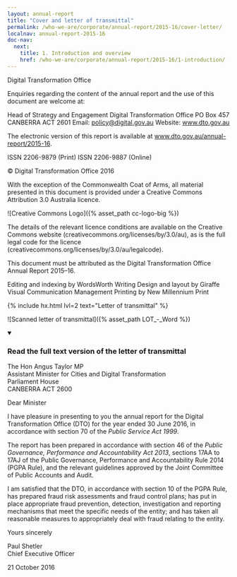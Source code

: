 ```yaml
---
layout: annual-report
title: "Cover and letter of transmittal"
permalink: /who-we-are/corporate/annual-report/2015-16/cover-letter/
localnav: annual-report-2015-16
doc-nav:
  next:
    title: 1. Introduction and overview
    href: /who-we-are/corporate/annual-report/2015-16/1-introduction/
---
```


Digital Transformation Office

Enquiries regarding the content of the annual report and the use of this document are welcome at:

Head of Strategy and Engagement 
Digital Transformation Office PO Box 457
CANBERRA ACT 2601
Email: policy@digital.gov.au
Website: www.dto.gov.au

The electronic version of this report is available at www.dto.gov.au/annual-report/2015-16.

ISSN 2206-9879 (Print)
ISSN 2206-9887 (Online)

© Digital Transformation Office 2016

With the exception of the Commonwealth Coat of Arms, all material presented in this document is provided under a Creative Commons Attribution 3.0 Australia licence.

![Creative Commons Logo]({% asset_path cc-logo-big %})

The details of the relevant licence conditions are available on the Creative Commons website (creativecommons.org/licenses/by/3.0/au), as is the full legal code for the licence (creativecommons.org/licenses/by/3.0/au/legalcode).

This document must be attributed as the Digital Transformation Office Annual Report 2015–16.

Editing and indexing by WordsWorth Writing
Design and layout by Giraffe Visual Communication Management
Printing by New Millennium Print

{% include hx.html lvl=2 text="Letter of transmittal" %}

![Scanned letter of transmittal]({% asset_path LOT_-_Word %})

<details open data-label="content-accordion-1-example" aria-expanded="false">
  <summary><h3>Read the full text version of the letter of transmittal</h3></summary>
  <div class="accordion-panel" markdown="1">

The Hon Angus Taylor MP<br>
Assistant Minister for Cities and Digital Transformation<br>
Parliament House<br>
CANBERRA  ACT  2600


Dear Minister

I have pleasure in presenting to you the annual report for the Digital Transformation Office (DTO) for the year ended 30 June 2016, in accordance with section 70 of the *Public Service  Act 1999*.

The report has been prepared in accordance with section 46 of the *Public Governance, Performance and Accountability Act 2013*, sections  17AA to 17AJ of the Public Governance, Performance and Accountability Rule 2014 (PGPA Rule), and the relevant guidelines approved by the Joint Committee of Public Accounts and Audit.

I am satisfied that the DTO, in accordance with section 10 of the PGPA Rule, has prepared fraud risk assessments and fraud control plans; has put in place appropriate fraud prevention, detection, investigation and reporting mechanisms that meet the specific needs of the entity; and has taken all reasonable measures to appropriately deal with fraud relating to the entity.

Yours sincerely


Paul Shetler<br>
Chief Executive Officer

21  October 2016

</div>

</details>
